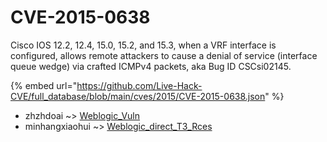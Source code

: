 # CVE-2015-0638

Cisco IOS 12.2, 12.4, 15.0, 15.2, and 15.3, when a VRF interface is configured, allows remote attackers to cause a denial of service (interface queue wedge) via crafted ICMPv4 packets, aka Bug ID CSCsi02145.

{% embed url="https://github.com/Live-Hack-CVE/full_database/blob/main/cves/2015/CVE-2015-0638.json" %}


* zhzhdoai ~> [Weblogic_Vuln](https://zeste.alice-snow.ru/2015/database/cve-2015-0638/weblogic_vuln-zhzhdoai)
* minhangxiaohui ~> [Weblogic_direct_T3_Rces](https://zeste.alice-snow.ru/2015/database/cve-2015-0638/weblogic_direct_t3_rces-minhangxiaohui)